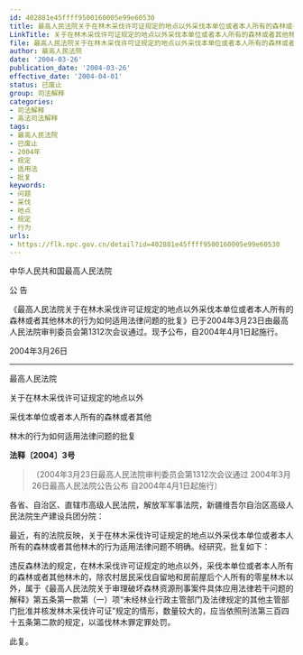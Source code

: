```yaml
---
id: 402881e45ffff9500160005e99e60530
title: 最高人民法院关于在林木采伐许可证规定的地点以外采伐本单位或者本人所有的森林或者其他林木的行为如何适用法律问题的批复
LinkTitle: 关于在林木采伐许可证规定的地点以外采伐本单位或者本人所有的森林或者其他林木的行为如何适用法律问题的批复
file: 最高人民法院关于在林木采伐许可证规定的地点以外采伐本单位或者本人所有的森林或者其他林木的行为如何适用法律问题的批复_20040326_402881e45ffff9500160005e99e60530.docx
author: 最高人民法院
date: '2004-03-26'
publication_date: '2004-03-26'
effective_date: '2004-04-01'
status: 已废止
group: 司法解释
categories:
- 司法解释
- 高法司法解释
tags:
- 最高人民法院
- 已废止
- 2004年
- 规定
- 适用法
- 批复
keywords:
- 问题
- 采伐
- 地点
- 规定
- 行为
urls:
- https://flk.npc.gov.cn/detail?id=402881e45ffff9500160005e99e60530
---
```


中华人民共和国最高人民法院

公 告

《最高人民法院关于在林木采伐许可证规定的地点以外采伐本单位或者本人所有的森林或者其他林木的行为如何适用法律问题的批复》已于2004年3月23日由最高人民法院审判委员会第1312次会议通过。现予公布，自2004年4月1日起施行。

2004年3月26日

---

最高人民法院

关于在林木采伐许可证规定的地点以外

采伐本单位或者本人所有的森林或者其他

林木的行为如何适用法律问题的批复

**法释〔2004〕3号**

> （2004年3月23日最高人民法院审判委员会第1312次会议通过 2004年3月26日最高人民法院公告公布 自2004年4月1日起施行）

各省、自治区、直辖市高级人民法院，解放军军事法院，新疆维吾尔自治区高级人民法院生产建设兵团分院：

最近，有的法院反映，关于在林木采伐许可证规定的地点以外采伐本单位或者本人所有的森林或者其他林木的行为适用法律问题不明确。经研究，批复如下：

违反森林法的规定，在林木采伐许可证规定的地点以外，采伐本单位或者本人所有的森林或者其他林木的，除农村居民采伐自留地和房前屋后个人所有的零星林木以外，属于《最高人民法院关于审理破坏森林资源刑事案件具体应用法律若干问题的解释》第五条第一款第（一）项“未经林业行政主管部门及法律规定的其他主管部门批准并核发林木采伐许可证”规定的情形，数量较大的，应当依照刑法第三百四十五条第二款的规定，以滥伐林木罪定罪处罚。

此复。
